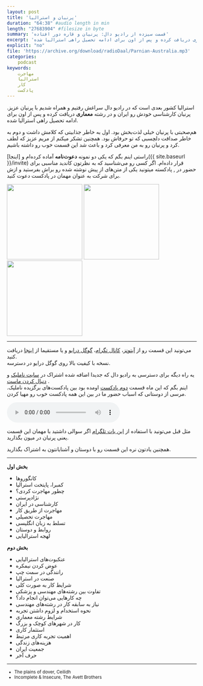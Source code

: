 ```yaml
---
layout: post
title: 'پرنیان و استرالیا'
duration: "64:38" #audio length in min
length: "27683904" #filesize in byte
summary: 'قسمت سیزده از رادیو دال: پرنیان و قاره دور افتاده'
excerpt: 'استرالیا کشور بعدی است که در رادیو دال سراغش رفتیم و همراه شدیم با پرنیان عزیز. پرنیان کارشناسی خودش رو ایران و در رشته معماری دریافت کرده و پس از اون برای ادامه تحصیل راهی استرالیا شده.'
explicit: "no"
file: 'https://archive.org/download/radioDaal/Parnian-Australia.mp3'
categories:
    podcast
keywords:
    مهاجرت
    استرالیا
    کار
    پادکست
---
```


استرالیا کشور بعدی است که در رادیو دال سراغش رفتیم و همراه شدیم با پرنیان عزیز. پرنیان کارشناسی خودش رو ایران و در رشته **معماری** دریافت کرده و پس از اون برای ادامه تحصیل راهی استرالیا شده.

هم‌صحبتی با پرنیان خیلی لذت‌بخش بود. اول به خاطر جذابیتی که کلامش داشت و دوم به خاطر صداقت دلچسبی که تو حرفاش بود. همچنین تشکر میکنم از مریم عزیز که لطف کرد و پرنیان رو به من معرفی کرد و باعث شد این قسمت خوب رو داشته باشیم.

راستی اینم بگم که یکی دو نمونه **دعوت‌نامه** آماده کرده‌ام و [اینجا]({{ site.baseurl }}/invite) قرار داده‌ام. اگر کسی رو می‌شناسید که به نظرتون کاندید مناسبی برای حضور در  , پادکسته میتونید  یکی از متن‌های از پیش نوشته شده رو براش بفرستید و ازش برای شرکت به عنوان مهمان در پادکست دعوت کنید.


<div class="image-line">
<img src="{{ site.baseurl }}/public/img/parnian/1.jpg" width="200" height="200">
<img src="{{ site.baseurl }}/public/img/parnian/2.jpg" width="200" height="200">
<img src="{{ site.baseurl }}/public/img/parnian/3.jpg" width="200" height="200">
</div>

<hr>

می‌تونید این قسمت رو از [آیتونز](http://apple.co/2go4xdT)، [کانال تگرام](https://t.me/radioDaal)، [گوگل درایو](http://bit.ly/daal-13) و یا مستقیما از [اینجا](https://archive.org/download/radioDaal/Parnian-Australia.mp3) دریافت کنید.  
نسخه با کیفیت بالا روی گوگل درایو در دسترسه.

یه راه دیگه برای دسترسی به رادیو دال که جدیدا اضافه شده اشتراک در [سایت ناملیک](http://namlik.me/) و [دنبال کردن ماست](http://namlik.me/channel/%D8%B1%D8%A7%D8%AF%DB%8C%D9%88%20%D8%AF%D8%A7%D9%84)
.  
اینم بگم که این ماه قسمت [دوم پادکست]({{site.baseurl}}/rojin-saba-us) اومده بود بین پادکست‌های برگزیده ناملیک. مرسی از دوستانی که اسباب حضور ما در بین این همه پادکست خوب رو مهیا کردن.

<audio controls="controls">
  Your browser does not support the <code>audio</code> element.
  <source src="https://archive.org/download/radioDaal/Parnian-Australia.ogg" type="audio/ogg">
</audio>

مثل قبل می‌تونید با استفاده از [این بات تلگرام](https://t.me/RadioDaalGuestBot) اگر سوالی داشتید با مهمان این قسمت یعنی پرنیان در میون بگذارید.

همچنین یادتون نره این قسمت رو با دوستان و آشنایانتون به اشتراک بگذارید.


<hr>

**بخش اول**

- کانگوروها
- کمبرا، پایتخت استرالیا
- چطور مهاجرت کردی؟
- نژادپرستی
- کارشناسی در ایران
- مهاجرت از طریق کار
- مهاجرت تحصیلی
- تسلط به زبان انگلیسی
- روابط و دوستان
- لهجه استرالیایی

**بخش دوم**

- عنکبوت‌های استرالیایی
- عوض کردن نیمکره
- رانندگی در سمت چپ
- صنعت در استرالیا
- شرایط کار به صورت کلی
- تفاوت بین رشته‌های مهندسی و پزشکی
- چه کارهایی می‌توان انجام داد؟
- نیاز به سابقه کار در رشته‌های مهندسی
- نحوه استخدام و لزوم داشتن تجربه
- شرایط رشته معماری
- کار در شهرهای کوچک و بزرگ
- استثمار کاری
- اهمیت تجربه کاری مرتبط
- هزینه‌های زندگی
- جمعیت ایران
- حرف آخر

<hr>

<div dir="ltr" style="font-size: smaller;">
<ul>
<li>The plains of dover, Ceilidh</li>
<li>Incomplete & Insecure, The Avett Brothers</li>
</ul>
</div>